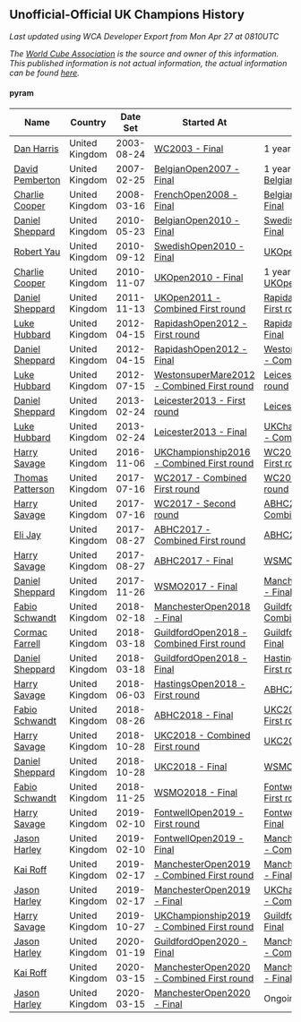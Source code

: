 ## Unofficial-Official UK Champions History

*Last updated using WCA Developer Export from Mon Apr 27 at 0810UTC*

*The [World Cube Association](https://www.worldcubeassociation.org) is the source and owner of this information. This published information is not actual information, the actual information can be found [here](https://www.worldcubeassociation.org/results).*

#### pyram

|Name|Country|Date Set|Started At|Ended At|Days Held|  
|--|--|--|--|--|--|  
|[Dan Harris](https://www.worldcubeassociation.org/persons/2003HARR01)|United Kingdom|2003-08-24|[WC2003 - Final](https://www.worldcubeassociation.org/competitions/WC2003/results/all#epyram_f)|1 year after [WC2003](https://www.worldcubeassociation.org/competitions/WC2003/results/all#epyram_f)|366|  
|[David Pemberton](https://www.worldcubeassociation.org/persons/2006PEMB01)|United Kingdom|2007-02-25|[BelgianOpen2007 - Final](https://www.worldcubeassociation.org/competitions/BelgianOpen2007/results/all#epyram_f)|1 year after [BelgianOpen2007](https://www.worldcubeassociation.org/competitions/BelgianOpen2007/results/all#epyram_f)|365|  
|[Charlie Cooper](https://www.worldcubeassociation.org/persons/2007COOP01)|United Kingdom|2008-03-16|[FrenchOpen2008 - Final](https://www.worldcubeassociation.org/competitions/FrenchOpen2008/results/all#epyram_f)|[BelgianOpen2010 - Final](https://www.worldcubeassociation.org/competitions/BelgianOpen2010/results/all#epyram_f)|798|  
|[Daniel Sheppard](https://www.worldcubeassociation.org/persons/2009SHEP01)|United Kingdom|2010-05-23|[BelgianOpen2010 - Final](https://www.worldcubeassociation.org/competitions/BelgianOpen2010/results/all#epyram_f)|[SwedishOpen2010 - Final](https://www.worldcubeassociation.org/competitions/SwedishOpen2010/results/all#epyram_f)|112|  
|[Robert Yau](https://www.worldcubeassociation.org/persons/2009YAUR01)|United Kingdom|2010-09-12|[SwedishOpen2010 - Final](https://www.worldcubeassociation.org/competitions/SwedishOpen2010/results/all#epyram_f)|[UKOpen2010 - Final](https://www.worldcubeassociation.org/competitions/UKOpen2010/results/all#epyram_f)|56|  
|[Charlie Cooper](https://www.worldcubeassociation.org/persons/2007COOP01)|United Kingdom|2010-11-07|[UKOpen2010 - Final](https://www.worldcubeassociation.org/competitions/UKOpen2010/results/all#epyram_f)|1 year after [UKOpen2010](https://www.worldcubeassociation.org/competitions/UKOpen2010/results/all#epyram_f)|365|  
|[Daniel Sheppard](https://www.worldcubeassociation.org/persons/2009SHEP01)|United Kingdom|2011-11-13|[UKOpen2011 - Combined First round](https://www.worldcubeassociation.org/competitions/UKOpen2011/results/all#epyram_d)|[RapidashOpen2012 - First round](https://www.worldcubeassociation.org/competitions/RapidashOpen2012/results/all#epyram_1)|154|  
|[Luke Hubbard](https://www.worldcubeassociation.org/persons/2011HUBB01)|United Kingdom|2012-04-15|[RapidashOpen2012 - First round](https://www.worldcubeassociation.org/competitions/RapidashOpen2012/results/all#epyram_1)|[RapidashOpen2012 - Final](https://www.worldcubeassociation.org/competitions/RapidashOpen2012/results/all#epyram_f)|0|  
|[Daniel Sheppard](https://www.worldcubeassociation.org/persons/2009SHEP01)|United Kingdom|2012-04-15|[RapidashOpen2012 - Final](https://www.worldcubeassociation.org/competitions/RapidashOpen2012/results/all#epyram_f)|[WestonsuperMare2012 - Combined First round](https://www.worldcubeassociation.org/competitions/WestonsuperMare2012/results/all#epyram_d)|91|  
|[Luke Hubbard](https://www.worldcubeassociation.org/persons/2011HUBB01)|United Kingdom|2012-07-15|[WestonsuperMare2012 - Combined First round](https://www.worldcubeassociation.org/competitions/WestonsuperMare2012/results/all#epyram_d)|[Leicester2013 - First round](https://www.worldcubeassociation.org/competitions/Leicester2013/results/all#epyram_1)|224|  
|[Daniel Sheppard](https://www.worldcubeassociation.org/persons/2009SHEP01)|United Kingdom|2013-02-24|[Leicester2013 - First round](https://www.worldcubeassociation.org/competitions/Leicester2013/results/all#epyram_1)|[Leicester2013 - Final](https://www.worldcubeassociation.org/competitions/Leicester2013/results/all#epyram_f)|0|  
|[Luke Hubbard](https://www.worldcubeassociation.org/persons/2011HUBB01)|United Kingdom|2013-02-24|[Leicester2013 - Final](https://www.worldcubeassociation.org/competitions/Leicester2013/results/all#epyram_f)|[UKChampionship2016 - Combined First round](https://www.worldcubeassociation.org/competitions/UKChampionship2016/results/all#epyram_d)|1351|  
|[Harry Savage](https://www.worldcubeassociation.org/persons/2013SAVA01)|United Kingdom|2016-11-06|[UKChampionship2016 - Combined First round](https://www.worldcubeassociation.org/competitions/UKChampionship2016/results/all#epyram_d)|[WC2017 - Combined First round](https://www.worldcubeassociation.org/competitions/WC2017/results/all#epyram_d)|252|  
|[Thomas Patterson](https://www.worldcubeassociation.org/persons/2014PATT02)|United Kingdom|2017-07-16|[WC2017 - Combined First round](https://www.worldcubeassociation.org/competitions/WC2017/results/all#epyram_d)|[WC2017 - Second round](https://www.worldcubeassociation.org/competitions/WC2017/results/all#epyram_2)|0|  
|[Harry Savage](https://www.worldcubeassociation.org/persons/2013SAVA01)|United Kingdom|2017-07-16|[WC2017 - Second round](https://www.worldcubeassociation.org/competitions/WC2017/results/all#epyram_2)|[ABHC2017 - Combined First round](https://www.worldcubeassociation.org/competitions/ABHC2017/results/all#epyram_d)|42|  
|[Eli Jay](https://www.worldcubeassociation.org/persons/2014JAYE01)|United Kingdom|2017-08-27|[ABHC2017 - Combined First round](https://www.worldcubeassociation.org/competitions/ABHC2017/results/all#epyram_d)|[ABHC2017 - Final](https://www.worldcubeassociation.org/competitions/ABHC2017/results/all#epyram_f)|0|  
|[Harry Savage](https://www.worldcubeassociation.org/persons/2013SAVA01)|United Kingdom|2017-08-27|[ABHC2017 - Final](https://www.worldcubeassociation.org/competitions/ABHC2017/results/all#epyram_f)|[WSMO2017 - Final](https://www.worldcubeassociation.org/competitions/WSMO2017/results/all#epyram_f)|91|  
|[Daniel Sheppard](https://www.worldcubeassociation.org/persons/2009SHEP01)|United Kingdom|2017-11-26|[WSMO2017 - Final](https://www.worldcubeassociation.org/competitions/WSMO2017/results/all#epyram_f)|[ManchesterOpen2018 - Final](https://www.worldcubeassociation.org/competitions/ManchesterOpen2018/results/all#epyram_f)|84|  
|[Fabio Schwandt](https://www.worldcubeassociation.org/persons/2014SCHW02)|United Kingdom|2018-02-18|[ManchesterOpen2018 - Final](https://www.worldcubeassociation.org/competitions/ManchesterOpen2018/results/all#epyram_f)|[GuildfordOpen2018 - Combined First round](https://www.worldcubeassociation.org/competitions/GuildfordOpen2018/results/all#epyram_d)|28|  
|[Cormac Farrell](https://www.worldcubeassociation.org/persons/2016FARR01)|United Kingdom|2018-03-18|[GuildfordOpen2018 - Combined First round](https://www.worldcubeassociation.org/competitions/GuildfordOpen2018/results/all#epyram_d)|[GuildfordOpen2018 - Final](https://www.worldcubeassociation.org/competitions/GuildfordOpen2018/results/all#epyram_f)|0|  
|[Daniel Sheppard](https://www.worldcubeassociation.org/persons/2009SHEP01)|United Kingdom|2018-03-18|[GuildfordOpen2018 - Final](https://www.worldcubeassociation.org/competitions/GuildfordOpen2018/results/all#epyram_f)|[HastingsOpen2018 - First round](https://www.worldcubeassociation.org/competitions/HastingsOpen2018/results/all#epyram_1)|77|  
|[Harry Savage](https://www.worldcubeassociation.org/persons/2013SAVA01)|United Kingdom|2018-06-03|[HastingsOpen2018 - First round](https://www.worldcubeassociation.org/competitions/HastingsOpen2018/results/all#epyram_1)|[ABHC2018 - Final](https://www.worldcubeassociation.org/competitions/ABHC2018/results/all#epyram_f)|84|  
|[Fabio Schwandt](https://www.worldcubeassociation.org/persons/2014SCHW02)|United Kingdom|2018-08-26|[ABHC2018 - Final](https://www.worldcubeassociation.org/competitions/ABHC2018/results/all#epyram_f)|[UKC2018 - Combined First round](https://www.worldcubeassociation.org/competitions/UKC2018/results/all#epyram_d)|63|  
|[Harry Savage](https://www.worldcubeassociation.org/persons/2013SAVA01)|United Kingdom|2018-10-28|[UKC2018 - Combined First round](https://www.worldcubeassociation.org/competitions/UKC2018/results/all#epyram_d)|[UKC2018 - Final](https://www.worldcubeassociation.org/competitions/UKC2018/results/all#epyram_f)|0|  
|[Daniel Sheppard](https://www.worldcubeassociation.org/persons/2009SHEP01)|United Kingdom|2018-10-28|[UKC2018 - Final](https://www.worldcubeassociation.org/competitions/UKC2018/results/all#epyram_f)|[WSMO2018 - Final](https://www.worldcubeassociation.org/competitions/WSMO2018/results/all#epyram_f)|28|  
|[Fabio Schwandt](https://www.worldcubeassociation.org/persons/2014SCHW02)|United Kingdom|2018-11-25|[WSMO2018 - Final](https://www.worldcubeassociation.org/competitions/WSMO2018/results/all#epyram_f)|[FontwellOpen2019 - First round](https://www.worldcubeassociation.org/competitions/FontwellOpen2019/results/all#epyram_1)|77|  
|[Harry Savage](https://www.worldcubeassociation.org/persons/2013SAVA01)|United Kingdom|2019-02-10|[FontwellOpen2019 - First round](https://www.worldcubeassociation.org/competitions/FontwellOpen2019/results/all#epyram_1)|[FontwellOpen2019 - Final](https://www.worldcubeassociation.org/competitions/FontwellOpen2019/results/all#epyram_f)|0|  
|[Jason Harley](https://www.worldcubeassociation.org/persons/2016HARL01)|United Kingdom|2019-02-10|[FontwellOpen2019 - Final](https://www.worldcubeassociation.org/competitions/FontwellOpen2019/results/all#epyram_f)|[ManchesterOpen2019 - Combined First round](https://www.worldcubeassociation.org/competitions/ManchesterOpen2019/results/all#epyram_d)|7|  
|[Kai Roff](https://www.worldcubeassociation.org/persons/2018ROFF01)|United Kingdom|2019-02-17|[ManchesterOpen2019 - Combined First round](https://www.worldcubeassociation.org/competitions/ManchesterOpen2019/results/all#epyram_d)|[ManchesterOpen2019 - Final](https://www.worldcubeassociation.org/competitions/ManchesterOpen2019/results/all#epyram_f)|0|  
|[Jason Harley](https://www.worldcubeassociation.org/persons/2016HARL01)|United Kingdom|2019-02-17|[ManchesterOpen2019 - Final](https://www.worldcubeassociation.org/competitions/ManchesterOpen2019/results/all#epyram_f)|[UKChampionship2019 - Combined First round](https://www.worldcubeassociation.org/competitions/UKChampionship2019/results/all#epyram_d)|252|  
|[Harry Savage](https://www.worldcubeassociation.org/persons/2013SAVA01)|United Kingdom|2019-10-27|[UKChampionship2019 - Combined First round](https://www.worldcubeassociation.org/competitions/UKChampionship2019/results/all#epyram_d)|[GuildfordOpen2020 - Final](https://www.worldcubeassociation.org/competitions/GuildfordOpen2020/results/all#epyram_f)|84|  
|[Jason Harley](https://www.worldcubeassociation.org/persons/2016HARL01)|United Kingdom|2020-01-19|[GuildfordOpen2020 - Final](https://www.worldcubeassociation.org/competitions/GuildfordOpen2020/results/all#epyram_f)|[ManchesterOpen2020 - Combined First round](https://www.worldcubeassociation.org/competitions/ManchesterOpen2020/results/all#epyram_d)|56|  
|[Kai Roff](https://www.worldcubeassociation.org/persons/2018ROFF01)|United Kingdom|2020-03-15|[ManchesterOpen2020 - Combined First round](https://www.worldcubeassociation.org/competitions/ManchesterOpen2020/results/all#epyram_d)|[ManchesterOpen2020 - Final](https://www.worldcubeassociation.org/competitions/ManchesterOpen2020/results/all#epyram_f)|0|  
|[Jason Harley](https://www.worldcubeassociation.org/persons/2016HARL01)|United Kingdom|2020-03-15|[ManchesterOpen2020 - Final](https://www.worldcubeassociation.org/competitions/ManchesterOpen2020/results/all#epyram_f)|Ongoing|43|  
